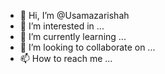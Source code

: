 - 👋 Hi, I’m @Usamazarishah
- 👀 I’m interested in ...
- 🌱 I’m currently learning ...
- 💞️ I’m looking to collaborate on ...
- 📫 How to reach me ...

<!---
Usamazarishah/Usamazarishah is a ✨ special ✨ repository because its `README.md` (this file) appears on your GitHub profile.
You can click the Preview link to take a look at your changes.
--->
